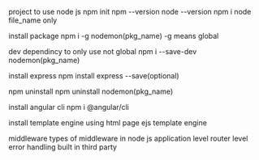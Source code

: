 project to use node js
    npm init
    npm --version
    node --version
    npm i
    node file_name only 

install package
    npm i -g nodemon(pkg_name)
    -g means global

dev dependincy to only use not global
    npm i --save-dev nodemon(pkg_name)

install express
    npm install express --save(optional)

npm uninstall
    npm uninstall nodemon(pkg_name)


install angular cli
    npm i @angular/cli


install template engine using html page
    ejs template engine


middleware
    types of middleware in node js
        application level
        router level
        error handling
        built in 
        third party
        